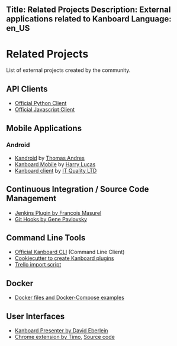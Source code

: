 Title: Related Projects
Description: External applications related to Kanboard
Language: en_US
---

Related Projects
================

List of external projects created by the community.

API Clients
-----------

- [Official Python Client](https://github.com/kanboard/python-api-client)
- [Official Javascript Client](https://github.com/kanboard/javascript-api-client)

Mobile Applications
-------------------

### Android

- [Kandroid](https://github.com/andresth/Kandroid) by [Thomas Andres](https://github.com/andresth)
- [Kanboard Mobile](https://github.com/HarryCLucas/KanboardMobile) by [Harry Lucas](http://www.harryconorlucas.com/)
- [Kanboard client](https://play.google.com/store/apps/details?id=eu.it_quality.kanboard) by [IT Quality LTD](https://it-quality.eu/)

Continuous Integration / Source Code Management
-----------------------------------------------

- [Jenkins Plugin by Francois Masurel](https://wiki.jenkins-ci.org/display/JENKINS/Kanboard+Plugin)
- [Git Hooks by Gene Pavlovsky](https://github.com/gene-pavlovsky/kanboard-git-hooks)

Command Line Tools
------------------

- [Official Kanboard CLI](https://github.com/kanboard/kanboard-cli) (Command Line Client)
- [Cookiecutter to create Kanboard plugins](https://github.com/kanboard/cookiecutter-plugin)
- [Trello import script](https://github.com/matueranet/kanboard-import-trello)

Docker
------

- [Docker files and Docker-Compose examples](https://github.com/kanboard/docker)

User Interfaces
---------------

- [Kanboard Presenter by David Eberlein](https://github.com/davideberlein/kanboard-presenter)
- [Chrome extension by Timo](https://chrome.google.com/webstore/detail/kanboard-quickmenu/akjbeplnnihghabpgcfmfhfmifjljneh?utm_source=chrome-ntp-icon), [Source code](https://github.com/BlueTeck/kanboard_chrome_extension)
